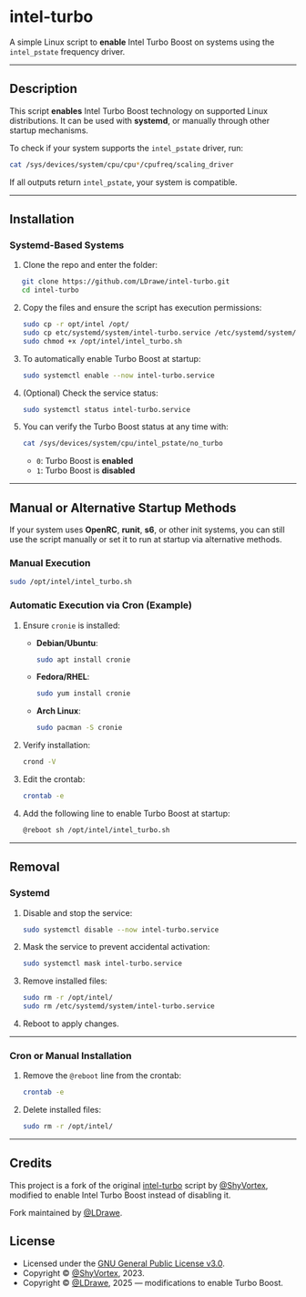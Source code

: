 # intel-turbo

A simple Linux script to **enable** Intel Turbo Boost on systems using the `intel_pstate` frequency driver.

---

## Description

This script **enables** Intel Turbo Boost technology on supported Linux distributions. It can be used with **systemd**, or manually through other startup mechanisms.

To check if your system supports the `intel_pstate` driver, run:

```bash
cat /sys/devices/system/cpu/cpu*/cpufreq/scaling_driver
```

If all outputs return `intel_pstate`, your system is compatible.

---

## Installation

### Systemd-Based Systems

1. Clone the repo and enter the folder:

```bash
   git clone https://github.com/LDrawe/intel-turbo.git
   cd intel-turbo
```

2. Copy the files and ensure the script has execution permissions:

   ```bash
   sudo cp -r opt/intel /opt/
   sudo cp etc/systemd/system/intel-turbo.service /etc/systemd/system/
   sudo chmod +x /opt/intel/intel_turbo.sh
   ```

4. To automatically enable Turbo Boost at startup:

   ```bash
   sudo systemctl enable --now intel-turbo.service
   ```

5. (Optional) Check the service status:

   ```bash
   sudo systemctl status intel-turbo.service
   ```

6. You can verify the Turbo Boost status at any time with:

   ```bash
   cat /sys/devices/system/cpu/intel_pstate/no_turbo
   ```

   * `0`: Turbo Boost is **enabled**
   * `1`: Turbo Boost is **disabled**

---

## Manual or Alternative Startup Methods

If your system uses **OpenRC**, **runit**, **s6**, or other init systems, you can still use the script manually or set it to run at startup via alternative methods.

### Manual Execution

```bash
sudo /opt/intel/intel_turbo.sh
```

### Automatic Execution via Cron (Example)

1. Ensure `cronie` is installed:

   * **Debian/Ubuntu**:

     ```bash
     sudo apt install cronie
     ```

   * **Fedora/RHEL**:

     ```bash
     sudo yum install cronie
     ```

   * **Arch Linux**:

     ```bash
     sudo pacman -S cronie
     ```

2. Verify installation:

   ```bash
   crond -V
   ```

3. Edit the crontab:

   ```bash
   crontab -e
   ```

4. Add the following line to enable Turbo Boost at startup:

   ```bash
   @reboot sh /opt/intel/intel_turbo.sh
   ```

---

## Removal

### Systemd

1. Disable and stop the service:

   ```bash
   sudo systemctl disable --now intel-turbo.service
   ```

2. Mask the service to prevent accidental activation:

   ```bash
   sudo systemctl mask intel-turbo.service
   ```

3. Remove installed files:

   ```bash
   sudo rm -r /opt/intel/
   sudo rm /etc/systemd/system/intel-turbo.service
   ```

4. Reboot to apply changes.

---

### Cron or Manual Installation

1. Remove the `@reboot` line from the crontab:

   ```bash
   crontab -e
   ```

2. Delete installed files:

   ```bash
   sudo rm -r /opt/intel/
   ```

---

## Credits

This project is a fork of the original [intel-turbo](https://github.com/ShyVortex/intel-turbo) script by [@ShyVortex](https://github.com/ShyVortex), modified to enable Intel Turbo Boost instead of disabling it.

Fork maintained by [@LDrawe](https://github.com/LDrawe).


## License

* Licensed under the [GNU General Public License v3.0](https://github.com/ShyVortex/intel-turbo/blob/main/LICENSE).
* Copyright © [@ShyVortex](https://github.com/ShyVortex), 2023.
* Copyright © [@LDrawe](https://github.com/LDrawe), 2025 — modifications to enable Turbo Boost.

